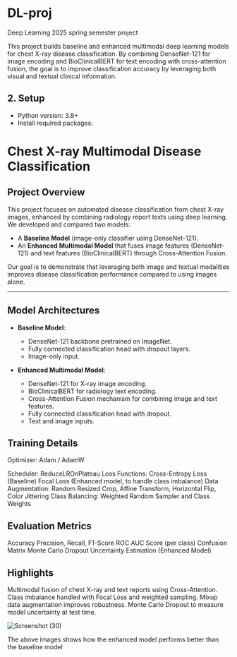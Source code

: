 # DL-proj
Deep Learning 2025 spring semester project

This project builds baseline and enhanced multimodal deep learning models for chest X-ray disease classification. By combining DenseNet-121 for image encoding and BioClinicalBERT for text encoding with cross-attention fusion, the goal is to improve classification accuracy by leveraging both visual and textual clinical information.


## 2. Setup
- Python version: 3.8+
- Install required packages:



# Chest X-ray Multimodal Disease Classification

##  Project Overview
This project focuses on automated disease classification from chest X-ray images, enhanced by combining radiology report texts using deep learning.  
We developed and compared two models:
- A **Baseline Model** (image-only classifier using DenseNet-121).
- An **Enhanced Multimodal Model** that fuses image features (DenseNet-121) and text features (BioClinicalBERT) through Cross-Attention Fusion.

Our goal is to demonstrate that leveraging both image and textual modalities improves disease classification performance compared to using images alone.

---

## Model Architectures

- **Baseline Model**:
  - DenseNet-121 backbone pretrained on ImageNet.
  - Fully connected classification head with dropout layers.
  - Image-only input.

- **Enhanced Multimodal Model**:
  - DenseNet-121 for X-ray image encoding.
  - BioClinicalBERT for radiology text encoding.
  - Cross-Attention Fusion mechanism for combining image and text features.
  - Fully connected classification head with dropout.
  - Text and image inputs.

## Training Details
Optimizer: Adam / AdamW

Scheduler: ReduceLROnPlateau
Loss Functions:
  Cross-Entropy Loss (Baseline)
  Focal Loss (Enhanced model, to handle class imbalance)
Data Augmentation:
   Random Resized Crop, Affine Transform, Horizontal Flip, Color Jittering
Class Balancing:
   Weighted Random Sampler and Class Weights


## Evaluation Metrics
Accuracy
Precision, Recall, F1-Score
ROC AUC Score (per class)
Confusion Matrix
Monte Carlo Dropout Uncertainty Estimation (Enhanced Model)



## Highlights

Multimodal fusion of chest X-ray and text reports using Cross-Attention.
Class imbalance handled with Focal Loss and weighted sampling.
Mixup data augmentation improves robustness.
Monte Carlo Dropout to measure model uncertainty at test time.

![Screenshot (30)](https://github.com/user-attachments/assets/d2349014-3ee7-4eaf-a388-f5a5774a66e0)


The above images shows how the enhanced model performs better than the baseline model
